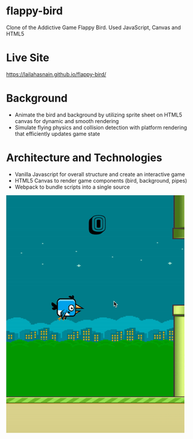 # flappy-bird
Clone of the Addictive Game Flappy Bird. Used JavaScript, Canvas and HTML5

# Live Site
https://lailahasnain.github.io/flappy-bird/

# Background
- Animate the bird and background by utilizing sprite sheet on HTML5 canvas for dynamic and smooth rendering
- Simulate flying physics and collision detection with platform rendering that efficiently updates game state


# Architecture and Technologies 
- Vanilla Javascript for overall structure and create an interactive game
- HTML5 Canvas to render game components (bird, background, pipes)
- Webpack to bundle scripts into a single source


![alt text](sample-game.gif)
